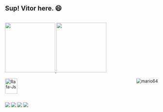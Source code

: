 ## Sup! Vitor here. 😄
  <div style="display: inline"><br>
  <a href="https://github.com/Vitimfm">
  <img height="165em" src="https://github-readme-stats.vercel.app/api?username=Vitimfm&show_icons=true&theme=dark&include_all_commits=true&count_private=true"/>
  <img height="165em" src="https://github-readme-stats.vercel.app/api/top-langs/?username=Vitimfm&layout=compact&langs_count=7&theme=dark"/> 
  </div>
 
 
  <div style="display: inline_block"><br>
  <img align="center" alt="Rafa-Js" height="50" width="40" src="https://icongr.am/devicon/python-original.svg?size=128&color=currentColor">
   <img align="right" alt="mario64" src="https://user-images.githubusercontent.com/96491301/150590530-b3018309-0395-485c-b677-242c3555f5ec.gif">
  </div>
  
  ##
  
  <div>
    <a href=https://www.youtube.com/channel/UCCTK0rdCCK2iKYnmNTfFbyA target="_blank"><img src="https://img.shields.io/badge/YouTube-FF0000?style=for-the-badge&logo=youtube&logoColor=white" target="_blank" ></a>
    <a href=https://www.instagram.com/vitimfm/ target="_blank"><img src="https://img.shields.io/badge/-Instagram-%23E4405F?style=for-the-badge&logo=instagram&logoColor=white" target="_blank"></a>
    <a href = "mailto:vitormenezes1266@gmail.com"><img src="https://img.shields.io/badge/-Gmail-%23333?style=for-the-badge&logo=gmail&logoColor=white" target="_blank" ></a>
    <a href="https://www.linkedin.com/in/vitor-freitas-334b88228/" target="_blank" ><img src="https://img.shields.io/badge/-LinkedIn-%230077B5?style=for-the-badge&logo=linkedin&logoColor=white" target="_blank"></a> 
  </div>
